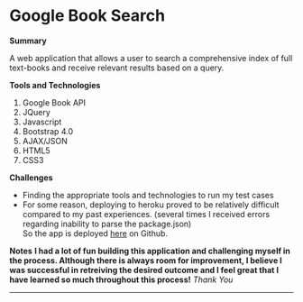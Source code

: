 # Google Book Search

**Summary**

A web application that allows a user to search a comprehensive index of full text-books and receive relevant results based on a query.

**Tools and Technologies**
1. Google Book API
2. JQuery
3. Javascript
4. Bootstrap 4.0
5. AJAX/JSON
5. HTML5
6. CSS3


**Challenges**
- Finding the appropriate tools and technologies to run my test cases
- For some reason, deploying to heroku proved to be relatively difficult compared to my past experiences. (several times I received errors regarding inability to parse the package.json)  
So the app is deployed <a href="https://grandsuccess87.github.io/GoogleBookSearch/">here</a> on Github.

**Notes**
**I had a lot of fun building this application and challenging myself in the process.  Although there is always room for improvement, I believe I was successful in retreiving the desired outcome and I feel great that I have learned so much throughout this process!**
*Thank You* 

<hr>
<!-- 
**Home Page**
![Homepage](/images/image1.jpg)
<!-[GitHub Logo](/images/logo.png) -->

<!-- <hr> -->

<!-- **Search Query with Title** -->
<!-- ![Homepage](/images/GBS_Image2.png)

![Homepage](/images/GBS_Image2b.png)

![Homepage](/images/GBS_Image2c.png) -->
<!-- 

<hr>

**Search Query with Author**
![Homepage](/images/GBS_Image3.png)

![Homepage](/images/GBS_Image3b.png)

 -->
<!-- <hr>

**Search Query with Topic**
![Homepage](/images/GBS_Image4.png)

![Homepage](/images/GBS_Image4b.png)
 --> 